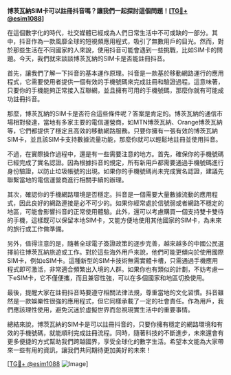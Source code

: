 **博茨瓦納SIM卡可以註冊抖音嗎？讓我們一起探討這個問題！[[TG💪+ @esim1088](https://t.me/s/esim1088)]**

在這個數字化的時代，社交媒體已經成為人們日常生活中不可或缺的一部分。其中，抖音作為一款風靡全球的短視頻應用程式，吸引了無數用戶的目光。然而，對於那些生活在不同國家的人來說，使用抖音可能會遇到一些挑戰，比如SIM卡的問題。今天，我們就來談談博茨瓦納的SIM卡是否能註冊抖音。

首先，讓我們了解一下抖音的基本運作原理。抖音是一款基於移動網路運行的應用程式，它需要使用者提供一個有效的手機號碼來完成註冊和驗證過程。這意味著，只要你的手機能夠正常接入互聯網，並且擁有可用的手機號碼，那麼你就有可能成功註冊抖音。

那麼，博茨瓦納的SIM卡是否符合這些條件呢？答案是肯定的。博茨瓦納的通信市場相對發達，當地有多家主要的電信運營商，如MTN博茨瓦納、Orange博茨瓦納等，它們都提供了穩定且高效的移動網路服務。只要你擁有一張有效的博茨瓦納SIM卡，並且該SIM卡支持數據流量功能，那麼你就可以輕鬆地註冊並使用抖音。

不過，在實際操作過程中，還是有一些需要注意的地方。首先，確保你的手機號碼已經完成了實名認證。因為根據抖音的規定，所有新用戶都需要通過手機號碼進行身份驗證，以防止垃圾帳號的出現。如果你的手機號碼尚未完成實名認證，建議先聯繫當地的電信運營商進行相關手續的辦理。

其次，確認你的手機網路環境是否穩定。抖音是一個需要大量數據流動的應用程式，因此良好的網路連接是必不可少的。如果你經常處於信號弱或者網路不穩定的地區，可能會影響抖音的正常使用體驗。此外，還可以考慮購買一個支持雙卡雙待的手機，這樣既可以保留本地SIM卡，又能方便地使用其他國家的SIM卡，為未來的旅行或工作做準備。

另外，值得注意的是，隨著全球電子簽證政策的逐步完善，越來越多的中國公民選擇前往博茨瓦納旅遊或工作。對於這些海外用戶來說，他們可能更傾向於使用國際SIM卡，例如eSIM卡。這種新型的SIM卡技術無需實體卡槽，只需通過手機應用程式即可激活，非常適合頻繁出入境的人群。如果你也有類似的計劃，不妨考慮一下eSIM卡，它不僅便攜，而且兼容性強，可以在多個國家和地區切換使用。

最後，提醒大家在註冊抖音時要遵守相關法律法規，尊重當地的文化習慣。抖音雖然是一款娛樂性很強的應用程式，但它同樣承載了一定的社會責任。作為用戶，我們應該理性使用，避免沉迷於虛擬世界而忽視現實生活中的重要事情。

總結來說，博茨瓦納的SIM卡是可以註冊抖音的，只要你擁有穩定的網路環境和有效的手機號碼，就能順利完成註冊流程。同時，隨著科技的不斷進步，未來還會有更多便捷的方式幫助我們跨越國界，享受全球化的數字生活。希望本文能為大家帶來一些有用的資訊，讓我們共同期待更加美好的未來！

[[TG💪+ @esim1088](https://t.me/s/esim1088) ![Image](https://i.postimg.cc/4NQfJmqS/Snipaste-2025-05-13-00-14-12.png)]